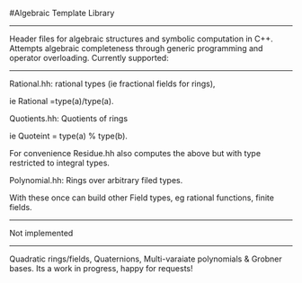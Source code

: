 #Algebraic Template Library
******************************************************************************************************

Header files for algebraic structures and symbolic computation in C++.
Attempts algebraic completeness through generic programming and operator overloading. 
Currently supported:
********************

Rational.hh:  rational types (ie fractional fields for rings),

ie Rational =type(a)/type(a).

Quotients.hh: Quotients of rings

ie Quoteint = type(a) % type(b).

For convenience Residue.hh also computes the above but with type restricted to integral types.

Polynomial.hh: Rings over arbitrary filed types.

With these once can build other Field types, eg rational functions, finite fields.
******************************************************************************************************

Not implemented
***************
Quadratic rings/fields, Quaternions, Multi-varaiate polynomials & Grobner bases.
Its a work in progress, happy for requests!
